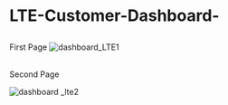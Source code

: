 # LTE-Customer-Dashboard-
##
First Page
![dashboard_LTE1](https://github.com/Sadeepi/LTE-Customer-Dashboard-/assets/86165230/696385b1-80fb-4af0-9a06-de62db3bb320)

</br>
Second Page

![dashboard _lte2](https://github.com/Sadeepi/LTE-Customer-Dashboard-/assets/86165230/35ada538-1cf6-4710-bfba-830fc2fd5675)

















